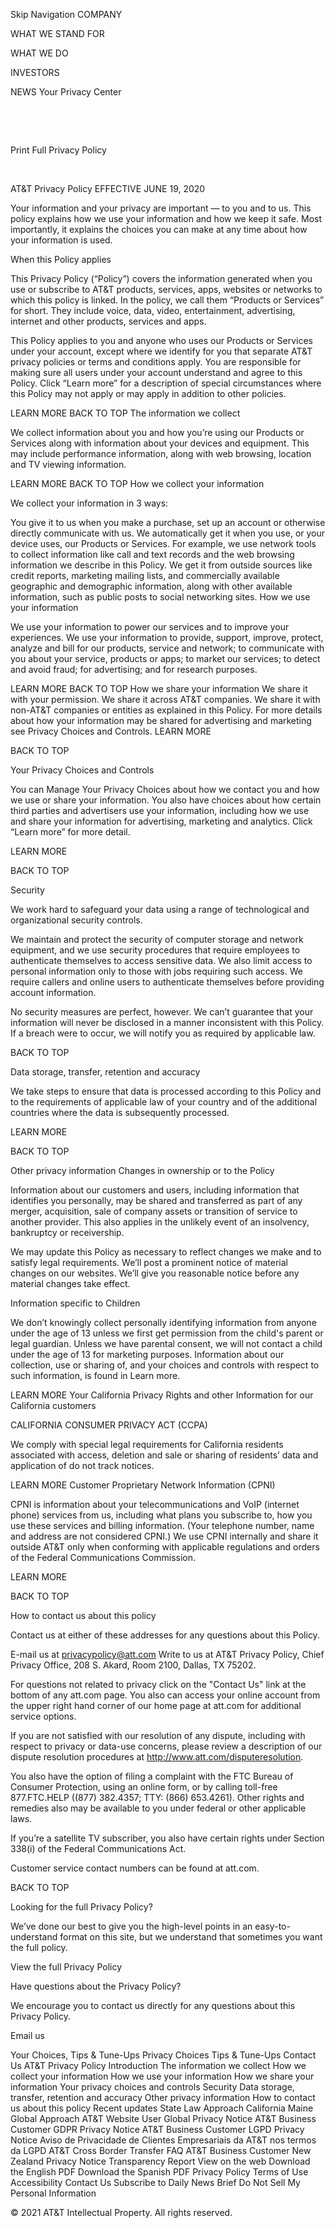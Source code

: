 Skip Navigation
COMPANY
 
WHAT WE STAND FOR
 
WHAT WE DO
 
INVESTORS
 
NEWS
Your Privacy Center

 

 

 Print Full Privacy Policy

 

AT&T Privacy Policy
EFFECTIVE JUNE 19, 2020



Your information and your privacy are important — to you and to us. This policy explains how we use your information and how we keep it safe. Most importantly, it explains the choices you can make at any time about how your information is used.

When this Policy applies

This Privacy Policy (“Policy”) covers the information generated when you use or subscribe to AT&T products, services, apps, websites or networks to which this policy is linked. In the policy, we call them “Products or Services” for short. They include voice, data, video, entertainment, advertising, internet and other products, services and apps.

This Policy applies to you and anyone who uses our Products or Services under your account, except where we identify for you that separate AT&T privacy policies or terms and conditions apply. You are responsible for making sure all users under your account understand and agree to this Policy. Click “Learn more” for a description of special circumstances where this Policy may not apply or may apply in addition to other policies.

LEARN MORE
BACK TO TOP
The information we collect

We collect information about you and how you’re using our Products or Services along with information about your devices and equipment. This may include performance information, along with web browsing, location and TV viewing information.

LEARN MORE
BACK TO TOP
How we collect your information

We collect your information in 3 ways:

You give it to us when you make a purchase, set up an account or otherwise directly communicate with us.
We automatically get it when you use, or your device uses, our Products or Services. For example, we use network tools to collect information like call and text records and the web browsing information we describe in this Policy.
We get it from outside sources like credit reports, marketing mailing lists, and commercially available geographic and demographic information, along with other available information, such as public posts to social networking sites.
How we use your information

We use your information to power our services and to improve your experiences. We use your information to provide, support, improve, protect, analyze and bill for our products, service and network; to communicate with you about your service, products or apps; to market our services; to detect and avoid fraud; for advertising; and for research purposes.

LEARN MORE
BACK TO TOP
How we share your information
We share it with your permission.
We share it across AT&T companies.
We share it with non-AT&T companies or entities as explained in this Policy. For more details about how your information may be shared for advertising and marketing see Privacy Choices and Controls.
LEARN MORE

BACK TO TOP

Your Privacy Choices and Controls

You can Manage Your Privacy Choices about how we contact you and how we use or share your information. You also have choices about how certain third parties and advertisers use your information, including how we use and share your information for advertising, marketing and analytics. Click “Learn more” for more detail.

LEARN MORE

BACK TO TOP

Security

We work hard to safeguard your data using a range of technological and organizational security controls.

We maintain and protect the security of computer storage and network equipment, and we use security procedures that require employees to authenticate themselves to access sensitive data. We also limit access to personal information only to those with jobs requiring such access. We require callers and online users to authenticate themselves before providing account information.

No security measures are perfect, however. We can’t guarantee that your information will never be disclosed in a manner inconsistent with this Policy. If a breach were to occur, we will notify you as required by applicable law.

BACK TO TOP

Data storage, transfer, retention and accuracy

We take steps to ensure that data is processed according to this Policy and to the requirements of applicable law of your country and of the additional countries where the data is subsequently processed.

LEARN MORE

BACK TO TOP

Other privacy information
Changes in ownership or to the Policy

Information about our customers and users, including information that identifies you personally, may be shared and transferred as part of any merger, acquisition, sale of company assets or transition of service to another provider. This also applies in the unlikely event of an insolvency, bankruptcy or receivership.

We may update this Policy as necessary to reflect changes we make and to satisfy legal requirements. We’ll post a prominent notice of material changes on our websites. We’ll give you reasonable notice before any material changes take effect.

Information specific to Children

We don’t knowingly collect personally identifying information from anyone under the age of 13 unless we first get permission from the child's parent or legal guardian. Unless we have parental consent, we will not contact a child under the age of 13 for marketing purposes. Information about our collection, use or sharing of, and your choices and controls with respect to such information, is found in Learn more.

LEARN MORE
Your California Privacy Rights and other Information for our California customers


CALIFORNIA CONSUMER PRIVACY ACT (CCPA)

We comply with special legal requirements for California residents associated with access, deletion and sale or sharing of residents’ data and application of do not track notices.

LEARN MORE
Customer Proprietary Network Information (CPNI)

CPNI is information about your telecommunications and VoIP (internet phone) services from us, including what plans you subscribe to, how you use these services and billing information. (Your telephone number, name and address are not considered CPNI.) We use CPNI internally and share it outside AT&T only when conforming with applicable regulations and orders of the Federal Communications Commission.

LEARN MORE

BACK TO TOP

How to contact us about this policy

Contact us at either of these addresses for any questions about this Policy.

E-mail us at privacypolicy@att.com
Write to us at AT&T Privacy Policy, Chief Privacy Office, 208 S. Akard, Room 2100, Dallas, TX 75202.

For questions not related to privacy click on the "Contact Us" link at the bottom of any att.com page. You also can access your online account from the upper right hand corner of our home page at att.com for additional service options.

If you are not satisfied with our resolution of any dispute, including with respect to privacy or data-use concerns, please review a description of our dispute resolution procedures at http://www.att.com/disputeresolution.

You also have the option of filing a complaint with the FTC Bureau of Consumer Protection, using an online form, or by calling toll-free 877.FTC.HELP ((877) 382.4357; TTY: (866) 653.4261). Other rights and remedies also may be available to you under federal or other applicable laws.

If you’re a satellite TV subscriber, you also have certain rights under Section 338(i) of the Federal Communications Act.

Customer service contact numbers can be found at att.com.

BACK TO TOP

Looking for the full Privacy Policy?

We’ve done our best to give you the high-level points in an easy-to-understand format on this site, but we understand that sometimes you want the full policy.

View the full Privacy Policy

Have questions about the Privacy Policy?

We encourage you to contact us directly for any questions about this Privacy Policy.



Email us

Your Choices, Tips & Tune-Ups
Privacy Choices
Tips & Tune-Ups
Contact Us
AT&T Privacy Policy
Introduction
The information we collect
How we collect your information
How we use your information
How we share your information
Your privacy choices and controls
Security
Data storage, transfer, retention and accuracy
Other privacy information
How to contact us about this policy
Recent updates
State Law Approach
California
Maine
Global Approach
AT&T Website User Global Privacy Notice
AT&T Business Customer GDPR Privacy Notice
AT&T Business Customer LGPD Privacy Notice
Aviso de Privacidade de Clientes Empresariais da AT&T nos termos da LGPD
AT&T Cross Border Transfer FAQ
AT&T Business Customer New Zealand Privacy Notice
Transparency Report
View on the web
Download the English PDF
Download the Spanish PDF
Privacy Policy Terms of Use Accessibility Contact Us Subscribe to Daily News Brief Do Not Sell My Personal Information

© 2021 AT&T Intellectual Property. All rights reserved.